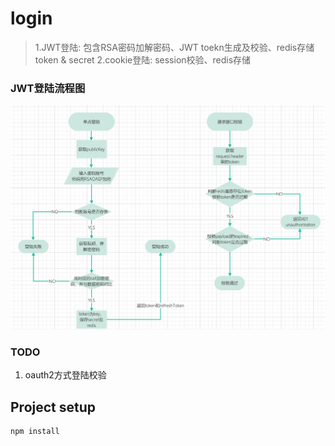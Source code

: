 # login

> 1.JWT登陆: 包含RSA密码加解密码、JWT toekn生成及校验、redis存储token & secret
> 2.cookie登陆: session校验、redis存储

### JWT登陆流程图
![jwt流程图](screenshot/jwt.png)

### TODO
1. oauth2方式登陆校验

## Project setup
```
npm install
```
